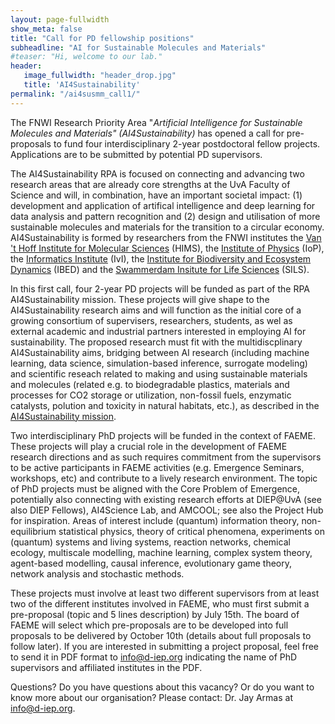 ```yaml
---
layout: page-fullwidth 
show_meta: false
title: "Call for PD fellowship positions"
subheadline: "AI for Sustainable Molecules and Materials"
#teaser: "Hi, welcome to our lab."
header:
   image_fullwidth: "header_drop.jpg"
   title: 'AI4Sustainability'
permalink: "/ai4susmm_call1/"
---
```


The FNWI Research Priority Area "*Artificial Intelligence for Sustainable Molecules and Materials" (AI4Sustainability)* has opened a call for  pre-proposals to fund four interdisciplinary 2-year postdoctoral fellow projects. Applications are to be submitted by potential PD supervisors.

The AI4Sustainability RPA is focused on connecting and advancing two research areas that are already core strengths at the UvA Faculty of Science and will, in combination, have an important societal impact: (1) development and application of artifical intelligence and deep learning for data analysis and pattern recognition and (2)  design and utilisation of more sustainable molecules and materials for the transition to a circular economy. AI4Sustainability is formed by researchers from the FNWI institutes the [Van 't Hoff Institute for Molecular Sciences][1] (HIMS), the [Institute of Physics][2] (IoP), the [Informatics Institute][3] (IvI), the [Institute for Biodiversity and Ecosystem Dynamics][4] (IBED) and the [Swammerdam Insitute for Life Sciences][5] (SILS). 

In this first call, four 2-year PD projects will be funded as part of the RPA AI4Sustainability mission. These projects will give shape to the AI4Sustainability research aims and will function as the initial core of a growing consortium of supervisers, researchers, students, as wel as external academic and industrial partners interested in employing AI for sustainability. The proposed research must fit with the multidiscplinary AI4Sustainability aims, bridging between AI research (including machine learning, data science, simulation-based inference, surrogate modeling) and scientific reseach related to making and using sustainable materials and molecules (related e.g. to biodegradable plastics, materials and processes for CO2 storage or utilization, non-fossil fuels, enzymatic catalysts, polution and toxicity in natural habitats, etc.), as described in the [AI4Sustainability mission][6]. 


Two interdisciplinary PhD projects will be funded in the context of FAEME. These projects will play a crucial role in the development of FAEME research directions and as such requires commitment from the supervisors to be active participants in FAEME activities (e.g. Emergence Seminars, workshops, etc) and contribute to a lively research environment. The topic of PhD projects must be aligned with the Core Problem of Emergence, potentially also connecting with existing research efforts at DIEP@UvA (see also DIEP Fellows), AI4Science Lab, and AMCOOL; see also the Project Hub for inspiration. Areas of interest include (quantum) information theory, non-equilibrium statistical physics, theory of critical phenomena, experiments on (quantum) systems and living systems, reaction networks, chemical ecology, multiscale modelling, machine learning, complex system theory, agent-based modelling, causal inference, evolutionary game theory, network analysis and stochastic methods.

These projects must involve at least two different supervisors from at least two of the different institutes involved in FAEME, who must first submit a pre-proposal (topic and 5 lines description) by July 15th. The board of FAEME will select which pre-proposals are to be developed into full proposals to be delivered by October 10th (details about full proposals to follow later). If you are interested in submitting a project proposal, feel free to send it in PDF format to info@d-iep.org indicating the name of PhD supervisors and affiliated institutes in the PDF.
 
Questions?
Do you have questions about this vacancy? Or do you want to know more about our organisation? Please contact: Dr. Jay Armas at info@d-iep.org.


[1]: https://hims.uva.nl
[2]: https://ivi.uva.nl
[3]: https://iop.uva.nl
[4]: https://ibed.uva.nl
[5]: https://sils.uva.nl
[6]: https://ai4science-amsterdam.github.io/ai4susmm_rpa
